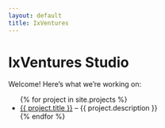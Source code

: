 ```yaml
---
layout: default
title: IxVentures
---
```


# IxVentures Studio
Welcome! Here’s what we’re working on:

<ul>
{% for project in site.projects %}
  <li>
    <a href="{{ project.url }}">{{ project.title }}</a> – {{ project.description }}
  </li>
{% endfor %}
</ul>
